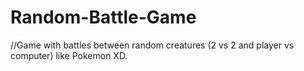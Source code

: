 # Random-Battle-Game
//Game with battles between random creatures (2 vs 2 and player vs computer) like Pokemon XD.
